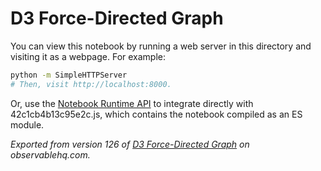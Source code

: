 # D3 Force-Directed Graph

You can view this notebook by running a web server in this directory and
visiting it as a webpage. For example:

```sh
python -m SimpleHTTPServer
# Then, visit http://localhost:8000.
```

Or, use the [Notebook Runtime API](https://github.com/observablehq/notebook-runtime) to
integrate directly with 42c1cb4b13c95e2c.js, which contains the notebook compiled as an
ES module.

*Exported from version 126 of [D3 Force-Directed Graph](https://beta.observablehq.com/d/42c1cb4b13c95e2c) on observablehq.com.*

